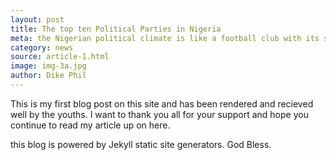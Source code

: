 ```yaml
---
layout: post
title: The top ten Political Parties in Nigeria
meta: the Nigerian political climate is like a football club with its seasons of forms and despairs. this articles will look at the top ten politicians in Imo State
category: news
source: article-1.html 
image: img-3a.jpg
author: Dike Phil
---
```

This is my first blog post on this site and has been rendered and recieved well by the youths. I want to thank you all for your support and hope you continue to 
read my article up on here.

this blog is powered by Jekyll static site generators.
God Bless.